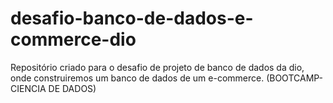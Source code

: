 # desafio-banco-de-dados-e-commerce-dio
Repositório criado para o desafio de projeto de banco de dados da dio, onde construiremos um banco de dados de um e-commerce. (BOOTCAMP-CIENCIA DE DADOS)
